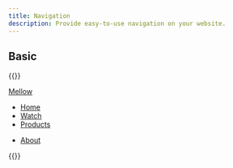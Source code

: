```yaml
---
title: Navigation
description: Provide easy-to-use navigation on your website.
---
```


## Basic
{{<example>}}
<nav class="nav nav-light bg-light">
  <div class="container d-flex flex-grow-1">
    <a class="nav-brand" href="#">Mellow</a>
    <ul class="nav-bar me-auto">
      <li class="nav-item">
        <a class="nav-link active" aria-current="page" href="#">Home</a>
      </li>
      <li class="nav-item">
        <a class="nav-link" href="#">Watch</a>
      </li>
      <li class="nav-item">
        <a class="nav-link" href="#">Products</a>
      </li>
    </ul>
    <ul class="nav-bar">
      <li class="nav-item">
        <a class="nav-link" href="#">About</a>
      </li>
    </ul>
  </div>
</nav>
{{</example>}}

